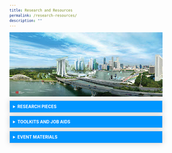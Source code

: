 ```yaml
---
title: Research and Resources
permalink: /research-resources/
description: ""
---
```

<style>
	details {
    border: 1px solid #d4d4d4;    
    padding: .75em .75em 0;
	margin-top: 10px;
	box-shadow:0 0 20px #d4d4d4;
}

summary {	
    font-weight: bold;
    margin: -.75em -.75em 0;
    padding: .75em;
    background-color: #0096ff;
    color: #fff;
}

details[open] {
    padding: .75em;
	border-bottom: 1px solid #d4d4d4;
	background-color: #add8e6;
}

details[open] summary {
    border-bottom: 1px solid #d4d4d4;
    margin-bottom: 10px;
}
	
	</style>
	
<div class="background-image">
<img src="/images/Ethos_Images/Ethos_World_Cities_SummitIssue/Fig_7d1.jpg">
</div>

<details>
	<ul>
		<li> Research Paper 1 </li>
		<li> Research Paper 2 </li>
		<li> Research Paper 3 </li>
	</ul>
	<summary>RESEARCH PIECES </summary></details> 

<details> <summary>TOOLKITS AND JOB AIDS</summary> Body Content 2 </details>

<details> <summary>EVENT MATERIALS</summary> Body Content 2 </details>